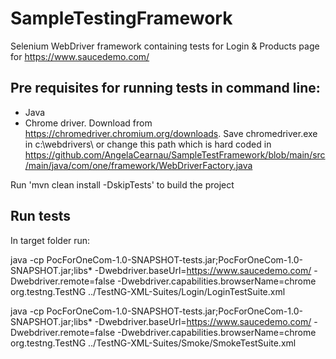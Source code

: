 # SampleTestingFramework
Selenium WebDriver framework containing tests for Login & Products page for
https://www.saucedemo.com/

## Pre requisites for running tests in command line:

- Java
- Chrome driver. Download from https://chromedriver.chromium.org/downloads. Save chromedriver.exe in c:\webdrivers\ or change this path which is hard coded in https://github.com/AngelaCearnau/SampleTestFramework/blob/main/src/main/java/com/one/framework/WebDriverFactory.java

Run 'mvn clean install -DskipTests' to build the project 

## Run tests
In target folder run: 

java -cp PocForOneCom-1.0-SNAPSHOT-tests.jar;PocForOneCom-1.0-SNAPSHOT.jar;libs* -Dwebdriver.baseUrl=https://www.saucedemo.com/ -Dwebdriver.remote=false -Dwebdriver.capabilities.browserName=chrome org.testng.TestNG ../TestNG-XML-Suites/Login/LoginTestSuite.xml 

java -cp PocForOneCom-1.0-SNAPSHOT-tests.jar;PocForOneCom-1.0-SNAPSHOT.jar;libs* -Dwebdriver.baseUrl=https://www.saucedemo.com/ -Dwebdriver.remote=false -Dwebdriver.capabilities.browserName=chrome org.testng.TestNG ../TestNG-XML-Suites/Smoke/SmokeTestSuite.xml

